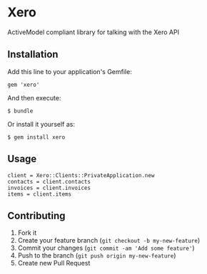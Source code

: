 # Xero

ActiveModel compliant library for talking with the Xero API

## Installation

Add this line to your application's Gemfile:

    gem 'xero'

And then execute:

    $ bundle

Or install it yourself as:

    $ gem install xero

## Usage

    client = Xero::Clients::PrivateApplication.new
    contacts = client.contacts
    invoices = client.invoices
    items = client.items

## Contributing

1. Fork it
2. Create your feature branch (`git checkout -b my-new-feature`)
3. Commit your changes (`git commit -am 'Add some feature'`)
4. Push to the branch (`git push origin my-new-feature`)
5. Create new Pull Request

